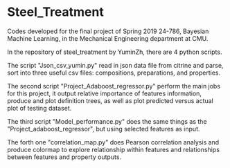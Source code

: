 # Steel_Treatment
Codes developed for the final project of Spring 2019 24-786, Bayesian Machine Learning, in the Mechanical Engineering department at CMU. 

In the repository of steel_treatment by YuminZh, there are 4 python scripts. 

The script "Json_csv_yumin.py" read in json data file from citrine and parse, sort into three useful csv files: compositions, preparations, and properties. 

The second script "Project_Adaboost_regressor.py" perform the main jobs for this project, it output relative importance of features information, produce and plot definition trees, as well as plot predicted versus actual plot of testing dataset. 

The third script "Model_performance.py" does the same things as the "Project_adaboost_regressor", but using selected features as input. 

The forth one "correlation_map.py" does Pearson correlation analysis and produce colormap to explore relationship within features and relationships between features and property outputs. 
